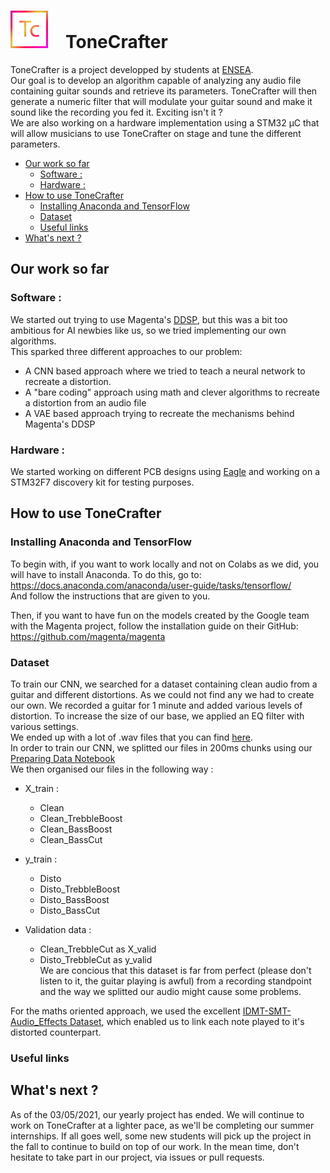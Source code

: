 <h1 align=left><img src="ToneCrafter_logo.png" width="60">&emsp;ToneCrafter</h1>

ToneCrafter is a project developped by students at [ENSEA](https://www.ensea.fr/).  
Our goal is to develop an algorithm capable of analyzing any audio file containing guitar sounds and retrieve its parameters. ToneCrafter will then generate a numeric filter that will modulate your guitar sound and make it sound like the recording you fed it. Exciting isn't it ?  
We are also working on a hardware implementation using a STM32 µC that will allow musicians to use ToneCrafter on stage and tune the different parameters.

- [Our work so far](#our-work-so-far)
  * [Software :](#software--)
  * [Hardware :](#hardware--)
- [How to use ToneCrafter](#how-to-use-tonecrafter)
  * [Installing Anaconda and TensorFlow](#installing-anaconda-and-tensorflow)
  * [Dataset](#dataset)
  * [Useful links](#useful-links)
- [What's next ?](#what-s-next--)

## Our work so far
### Software :
We started out trying to use Magenta's [DDSP](https://www.github.com/magenta/ddsp), but this was a bit too ambitious for AI newbies like us, so we tried implementing our own algorithms.  
This sparked three different approaches to our problem:  
  * A CNN based approach where we tried to teach a neural network to recreate a distortion.
  * A "bare coding" approach using math and clever algorithms to recreate a distortion from an audio file
  * A VAE based approach trying to recreate the mechanisms behind Magenta's DDSP

### Hardware :
We started working on different PCB designs using [Eagle](https://www.autodesk.com/products/eagle/overview) and working on a STM32F7 discovery kit for testing purposes.

## How to use ToneCrafter
### Installing Anaconda and TensorFlow
To begin with, if you want to work locally and not on Colabs as we did, you will have to install Anaconda.
To do this, go to: https://docs.anaconda.com/anaconda/user-guide/tasks/tensorflow/  
And follow the instructions that are given to you.


Then, if you want to have fun on the models created by the Google team with the Magenta project, follow the installation guide on their GitHub: https://github.com/magenta/magenta


### Dataset
To train our CNN, we searched for a dataset containing clean audio from a guitar and different distortions. As we could not find any we had to create our own. We recorded a guitar for 1 minute and added various levels of distortion. To increase the size of our base, we applied an EQ filter with various settings.  
We ended up with a lot of .wav files that you can find [here](https://github.com/ToneCrafter-Team/ToneCrafter/tree/main/Software/CNN%20Models/Dataset).  
In order to train our CNN, we splitted our files in 200ms chunks using our [Preparing Data Notebook](https://github.com/ToneCrafter-Team/ToneCrafter/blob/main/Software/CNN%20Models/Preparing_Data.ipynb)  
We then organised our files in the following way :  

- X_train :  
  * Clean  
  * Clean_TrebbleBoost  
  * Clean_BassBoost  
  * Clean_BassCut  

- y_train :
  * Disto  
  * Disto_TrebbleBoost  
  * Disto_BassBoost  
  * Disto_BassCut  

- Validation data :
  * Clean_TrebbleCut as X_valid  
  * Disto_TrebbleCut as y_valid  
We are concious that this dataset is far from perfect (please don't listen to it, the guitar playing is awful) from a recording standpoint and the way we splitted our audio might cause some problems.

For the maths oriented approach, we used the excellent [IDMT-SMT-Audio_Effects Dataset](https://www.idmt.fraunhofer.de/en/business_units/m2d/smt/audio_effects.html), which enabled us to link each note played to it's distorted counterpart.  
### Useful links

## What's next ?
As of the 03/05/2021, our yearly project has ended. We will continue to work on ToneCrafter at a lighter pace, as we'll be completing our summer internships. If all goes well, some new students will pick up the project in the fall to continue to build on top of our work. In the mean time, don't hesitate to take part in our project, via issues or pull requests.  
